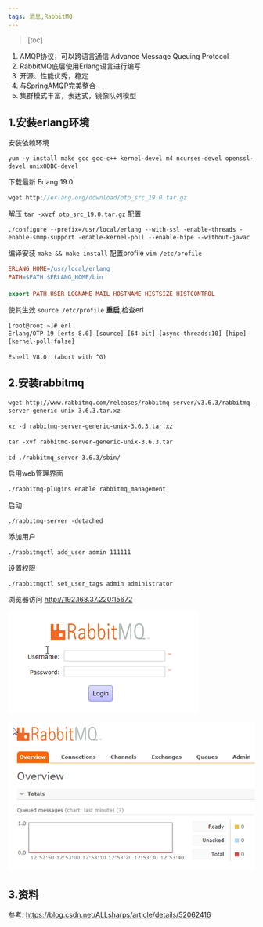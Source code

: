 ```yaml
---
tags: 消息,RabbitMQ
---
```

> [toc]

1. AMQP协议，可以跨语言通信 Advance Message Queuing Protocol
2. RabbitMQ底层使用Erlang语言进行编写
3. 开源、性能优秀，稳定
4. 与SpringAMQP完美整合
5. 集群模式丰富，表达式，镜像队列模型


## 1.安装erlang环境

安装依赖环境

``` nginx
yum -y install make gcc gcc-c++ kernel-devel m4 ncurses-devel openssl-devel unixODBC-devel
```

下载最新 Erlang 19.0

``` groovy
wget http://erlang.org/download/otp_src_19.0.tar.gz
```

解压 `tar -xvzf otp_src_19.0.tar.gz`
配置

``` jboss-cli
./configure --prefix=/usr/local/erlang --with-ssl -enable-threads -enable-smmp-support -enable-kernel-poll --enable-hipe --without-javac
```

编译安装 `make && make install`
配置profile `vim /etc/profile`

``` makefile
ERLANG_HOME=/usr/local/erlang
PATH=$PATH:$ERLANG_HOME/bin

export PATH USER LOGNAME MAIL HOSTNAME HISTSIZE HISTCONTROL
```

使其生效 `source /etc/profile`
**重启**,检查erl 

``` shell
[root@root ~]# erl
Erlang/OTP 19 [erts-8.0] [source] [64-bit] [async-threads:10] [hipe] [kernel-poll:false]

Eshell V8.0  (abort with ^G)
```

## 2.安装rabbitmq

``` shell
wget http://www.rabbitmq.com/releases/rabbitmq-server/v3.6.3/rabbitmq-server-generic-unix-3.6.3.tar.xz

xz -d rabbitmq-server-generic-unix-3.6.3.tar.xz

tar -xvf rabbitmq-server-generic-unix-3.6.3.tar

cd ./rabbitmq_server-3.6.3/sbin/
```

启用web管理界面

``` bash
./rabbitmq-plugins enable rabbitmq_management
```

启动

``` vbscript
./rabbitmq-server -detached
```

添加用户

``` lsl
./rabbitmqctl add_user admin 111111
```

设置权限

``` jboss-cli
./rabbitmqctl set_user_tags admin administrator
```

浏览器访问
http://192.168.37.220:15672

![](./images/1540973829074.png)

![](./images/1540973864301.png)

## 3.资料

参考: https://blog.csdn.net/ALLsharps/article/details/52062416


